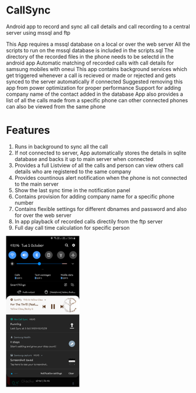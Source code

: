 # CallSync
Android app to record and sync all call details and call recording to a central server using mssql and ftp 


This App requires a mssql database on a local or over the web server 
All the scripts to run on the mssql database is included in the scripts.sql
The directory of the recorded files in the phone needs to be selectd in the android app 
Automatic matching of recorded calls with call details for samsung mobiles with oneui
This app contains background services which get triggered whenever a call is recieved or made or rejected and gets synced to the server automatically if connected
Suggested removing this app from power optimization for proper performance
Support for adding company name of the contact added in the database
App also provides a list of all the calls made from a specific phone can other connected phones can also be viewed from the same phone

# Features
1. Runs in background to sync all the call
2. If not connected to server, App automatically stores the details in sqlite database and backs it up to main server when connected
3. Provides a full Listview of all the calls and person can view others call details who are registered to the same company
4. Provides countinous alert notification when the phone is not connected to the main server
5. Show the last sync time in the notification panel
6. Contains provision for adding company name for a specific phone number
7. Contains flexible settings for different dbnames and password and also for over the web server
8. In app playback of recorded calls directily from the ftp server
9. Full day call time calculation for specific person


<img src="https://github.com/duadhruv/CallSync/blob/master/HexCallSync%20Screenshots/Genral_notofication.jpg" width="200">
